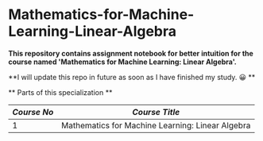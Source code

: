 # Mathematics-for-Machine-Learning-Linear-Algebra
**This repository contains assignment notebook for better intuition for the course named 'Mathematics for Machine Learning: Linear Algebra'.**

**I will update this repo in future as soon as I have finished my study. :grinning:	**

** Parts of this specialization **

_Course No_ | _Course Title_
------------ | -------------
      1   | Mathematics for Machine Learning: Linear Algebra

